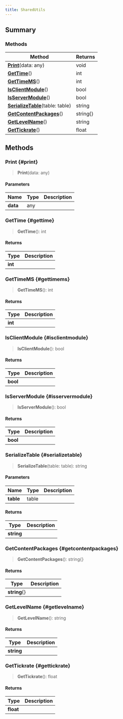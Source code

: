 ```yaml
---
title: SharedUtils
---
```


## Summary

### Methods

| Method | Returns |
| ------ | ------- |
| **[Print](#print)**(data: any) | void |
| **[GetTime](#gettime)**() | int |
| **[GetTimeMS](#gettimems)**() | int |
| **[IsClientModule](#isclientmodule)**() | bool |
| **[IsServerModule](#isservermodule)**() | bool |
| **[SerializeTable](#serializetable)**(table: table) | string |
| **[GetContentPackages](#getcontentpackages)**() | string{} |
| **[GetLevelName](#getlevelname)**() | string |
| **[GetTickrate](#gettickrate)**() | float |

## Methods

### Print {#print}

> **Print**(data: any)

#### Parameters

| Name | Type | Description |
| ---- | ---- | ----------- |
| **data** | any |  |

### GetTime {#gettime}

> **GetTime**(): int

#### Returns

| Type | Description |
| ---- | ----------- |
| **int** |  |

### GetTimeMS {#gettimems}

> **GetTimeMS**(): int

#### Returns

| Type | Description |
| ---- | ----------- |
| **int** |  |

### IsClientModule {#isclientmodule}

> **IsClientModule**(): bool

#### Returns

| Type | Description |
| ---- | ----------- |
| **bool** |  |

### IsServerModule {#isservermodule}

> **IsServerModule**(): bool

#### Returns

| Type | Description |
| ---- | ----------- |
| **bool** |  |

### SerializeTable {#serializetable}

> **SerializeTable**(table: table): string

#### Parameters

| Name | Type | Description |
| ---- | ---- | ----------- |
| **table** | table |  |

#### Returns

| Type | Description |
| ---- | ----------- |
| **string** |  |

### GetContentPackages {#getcontentpackages}

> **GetContentPackages**(): string{}

#### Returns

| Type | Description |
| ---- | ----------- |
| **string**{} |  |

### GetLevelName {#getlevelname}

> **GetLevelName**(): string

#### Returns

| Type | Description |
| ---- | ----------- |
| **string** |  |

### GetTickrate {#gettickrate}

> **GetTickrate**(): float

#### Returns

| Type | Description |
| ---- | ----------- |
| **float** |  |

